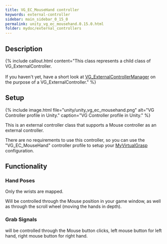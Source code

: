 ```yaml
---
title: VG_EC_MouseHand controller
keywords: external-controller
sidebar: main_sidebar_0_15_0
permalink: unity_vg_ec_mousehand.0.15.0.html
folder: mydoc/external_controllers
---
```


## Description

{% include callout.html content="This class represents a child class of VG_ExternalController.<br><br> If you haven't yet, have a short look at [VG_ExternalControllerManager](unity_component_vgexternalcontrollermanager.0.15.0.html) on the purpose of a VG_ExternalController." %}

## Setup 

{% include image.html file="unity/unity_vg_ec_mousehand.png" alt="VG Controller profile in Unity." caption="VG Controller profile in Unity." %}

This is an external controller class that supports a Mouse controller as an external controller.

There are no requirements to use this controller, so you can use the "VG_EC_MouseHand" controller profile to setup your [MyVirtualGrasp](unity_component_myvirtualgrasp.0.15.0.html#controller-profile) configuration.

## Functionality

### Hand Poses
Only the wrists are mapped.

Will be controlled through the Mouse position in your game window, as well as through the scroll wheel (moving the hands in depth).

### Grab Signals
will be controlled through the Mouse button clicks, left mouse button for left hand, right mouse button for right hand.
